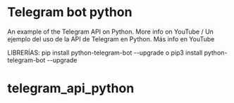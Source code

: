 # Telegram bot python
An example of the Telegram API on Python. More info on YouTube / Un ejemplo del uso de la API de Telegram en Python. Más info en YouTube

LIBRERÍAS:
pip install python-telegram-bot --upgrade
o
pip3 install python-telegram-bot --upgrade

# telegram_api_python
